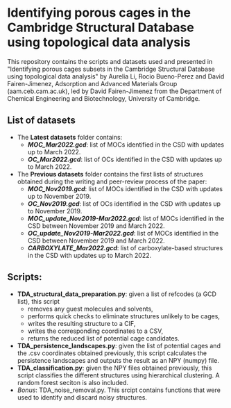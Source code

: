 # Identifying porous cages in the Cambridge Structural Database using topological data analysis

This repository contains the scripts and datasets used and presented in "Identifying porous cages subsets in the Cambridge Structural Database using topological data analysis" by Aurelia Li, Rocio Bueno-Perez and David Fairen-Jimenez, Adsorption and Advanced Materials Group (aam.ceb.cam.ac.uk), led by David Fairen-Jimenez from the Department of Chemical Engineering and Biotechnology, University of Cambridge.

## List of datasets
- The __Latest datasets__ folder contains:
    - **_MOC_Mar2022.gcd_**: list of MOCs identified in the CSD with updates up to March 2022.
    - **_OC_Mar2022.gcd_**: list of OCs identified in the CSD with updates up to March 2022.
- The __Previous datasets__ folder contains the first lists of structures obtained during the writing and peer-review process of the paper:
    - **_MOC_Nov2019.gcd_**: list of MOCs identified in the CSD with updates up to November 2019.
    - **_OC_Nov2019.gcd_**: list of OCs identified in the CSD with updates up to November 2019.
    - **_MOC_update_Nov2019-Mar2022.gcd_**: list of MOCs identified in the CSD between November 2019 and March 2022.
    - **_OC_update_Nov2019-Mar2022.gcd_**: list of MOCs identified in the CSD between November 2019 and March 2022.
    - **_CARBOXYLATE_Mar2022.gcd_**: list of carboxylate-based structures in the CSD with updates up to March 2022. 

## Scripts:
- __TDA_structural_data_preparation.py__: given a list of refcodes (a GCD list), this script 
    - removes any guest molecules and solvents, 
    - performs quick checks to eliminate structures unlikely to be cages,
    - writes the resulting structure to a CIF, 
    - writes the corresponding coordinates to a CSV, 
    - returns the reduced list of potential cage candidates.
- __TDA_persistence_landscapes.py__: given the list of potential cages and the .csv coordinates obtained previously, this script calculates the persistence landscapes and outputs the result as an NPY (numpy) file.
- __TDA_classification.py__: given the NPY files obtained previously, this script classifies the different structures using hierarchical clustering. A random forest seciton is also included. 
- _Bonus_: TDA_noise_removal.py. This srcipt contains functions that were used to identify and discard noisy structures. 
